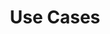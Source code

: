 ---
title: Use Cases
description: Learn about the most common use cases for Pachyderm.
author:
tags:
categories:
series: ["basic introduction"]
seriesPart: 2
date:
weight: 2
---